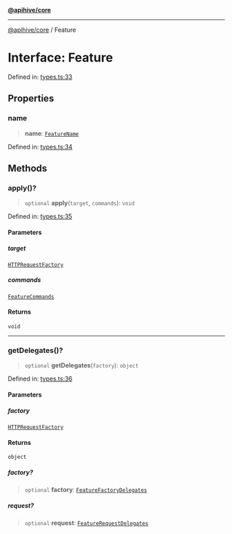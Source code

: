 [**@apihive/core**](../README.md)

***

[@apihive/core](../globals.md) / Feature

# Interface: Feature

Defined in: [types.ts:33](https://github.com/cleverplatypus/apihive-core/blob/41e3c1cea55590dc03062ff0c7aaa365f3b52362/src/types.ts#L33)

## Properties

### name

> **name**: [`FeatureName`](../type-aliases/FeatureName.md)

Defined in: [types.ts:34](https://github.com/cleverplatypus/apihive-core/blob/41e3c1cea55590dc03062ff0c7aaa365f3b52362/src/types.ts#L34)

## Methods

### apply()?

> `optional` **apply**(`target`, `commands`): `void`

Defined in: [types.ts:35](https://github.com/cleverplatypus/apihive-core/blob/41e3c1cea55590dc03062ff0c7aaa365f3b52362/src/types.ts#L35)

#### Parameters

##### target

[`HTTPRequestFactory`](../classes/HTTPRequestFactory.md)

##### commands

[`FeatureCommands`](../type-aliases/FeatureCommands.md)

#### Returns

`void`

***

### getDelegates()?

> `optional` **getDelegates**(`factory`): `object`

Defined in: [types.ts:36](https://github.com/cleverplatypus/apihive-core/blob/41e3c1cea55590dc03062ff0c7aaa365f3b52362/src/types.ts#L36)

#### Parameters

##### factory

[`HTTPRequestFactory`](../classes/HTTPRequestFactory.md)

#### Returns

`object`

##### factory?

> `optional` **factory**: [`FeatureFactoryDelegates`](../type-aliases/FeatureFactoryDelegates.md)

##### request?

> `optional` **request**: [`FeatureRequestDelegates`](../type-aliases/FeatureRequestDelegates.md)
